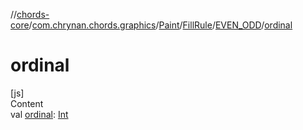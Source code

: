 //[chords-core](../../../../../index.md)/[com.chrynan.chords.graphics](../../../index.md)/[Paint](../../index.md)/[FillRule](../index.md)/[EVEN_ODD](index.md)/[ordinal](ordinal.md)



# ordinal  
[js]  
Content  
val [ordinal](ordinal.md): [Int](https://kotlinlang.org/api/latest/jvm/stdlib/kotlin/-int/index.html)  



